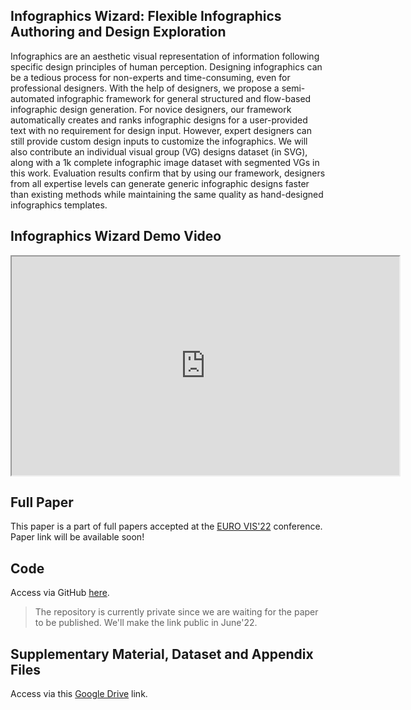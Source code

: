 ## Infographics Wizard: Flexible Infographics Authoring and Design Exploration

Infographics are an aesthetic visual representation of information following specific design principles of human perception. Designing infographics can be a tedious process for non-experts and time-consuming, even for professional designers. With the help of designers, we propose a semi-automated infographic framework for general structured and flow-based infographic design generation. For novice designers, our framework automatically creates and ranks infographic designs for a user-provided text with no requirement for design input. However, expert designers can still provide custom design inputs to customize the infographics. We will also contribute an individual visual group (VG) designs dataset (in SVG), along with a 1k complete infographic image dataset with segmented VGs in this work. Evaluation results confirm that by using our framework, designers from all expertise levels can generate generic infographic designs faster than existing methods while maintaining the same quality as hand-designed infographics templates.

## Infographics Wizard Demo Video
<iframe width="620" height="350"
src="https://www.youtube.com/embed/4utyl5M11X4?controls=1">
</iframe>


Full Paper
----------

This paper is a part of full papers accepted at the [EURO VIS'22](https://conferences.eg.org/eurovis2022/) conference. Paper link will be available soon!

Code
----

Access via GitHub [here](http://tyagi-iiitv/infographics_generation (github.com)).

> The repository is currently private since we are waiting for the paper to be published. We'll make the link public in June'22.

Supplementary Material, Dataset and Appendix Files
--------------------------------------------------

Access via this [Google Drive](https://drive.google.com/drive/folders/1it5YOh-MRnpsonXQUrfLXeEHqTWzyC66?usp=sharing) link.

